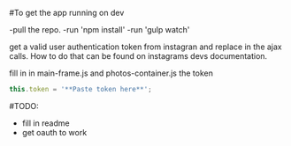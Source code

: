 #To get the app running on dev

-pull the repo.
-run 'npm install'
-run 'gulp watch'

get a valid user authentication token from instagran and replace in the ajax calls.
How to do that can be found on instagrams devs documentation.

fill in in main-frame.js and photos-container.js the token
```javascript
this.token = '**Paste token here**';
```

#TODO:
- fill in readme
- get oauth to work
